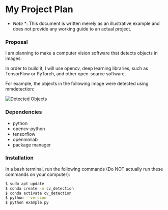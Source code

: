 # My Project Plan

* *Note* *: This document is written merely as an illustrative example and does not provide any working guide to an actual project.

### Proposal

I am planning to make a computer vision software that detects objects in images.

In order to build it, I will use opencv, deep learning libraries, such as TensorFlow or PyTorch, and other open-source software.

For example, the objects in the following image were detected using mmdetection:

![Detected Objects](https://user-images.githubusercontent.com/12907710/137271636-56ba1cd2-b110-4812-8221-b4c120320aa9.png)

### Dependencies

- python
- opencv-python
- tensorflow
- openmmlab
- package manager

### Installation

In a bash terminal, run the following commands (Do NOT actually run these commands on your computer):

```bash
$ sudo apt update
$ conda create -n cv_detection
$ conda activate cv_detection
$ python --version
$ python example.py
